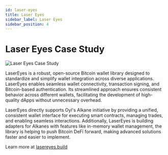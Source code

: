 ```yaml
---
id: laser-eyes
title: Laser Eyes
sidebar_label: Laser Eyes
sidebar_position: 4
---
```


# Laser Eyes Case Study

<div style={{ marginTop: '40px', marginBottom: '2rem' }}>
  <img 
    src="/img/lasereyes.png"
    alt="Laser Eyes Case Study"
    style={{
      width: '100%',
      height: '300px',
      objectFit: 'cover',
      borderRadius: '8px'
    }}
  />
</div>

LaserEyes is a robust, open-source Bitcoin wallet library designed to standardize and simplify wallet integration across diverse applications. LaserEyes enables seamless wallet connectivity, transaction signing, and Bitcoin-based authentication. Its streamlined approach ensures consistent behavior across different wallets, facilitating the development of high-quality dApps without unnecessary overhead.

LaserEyes directly supports Oyl's Alkane initiative by providing a unified, consistent wallet interface for executing smart contracts, managing trades, and enabling seamless interactions. Additionally, LaserEyes is building adapters for Alkanes with features like in-memory wallet management, the library is helping to push Bitcoin DeFi forward, making advanced solutions faster and easier to implement.

Learn more at [lasereyes.build](https://lasereyes.build)
